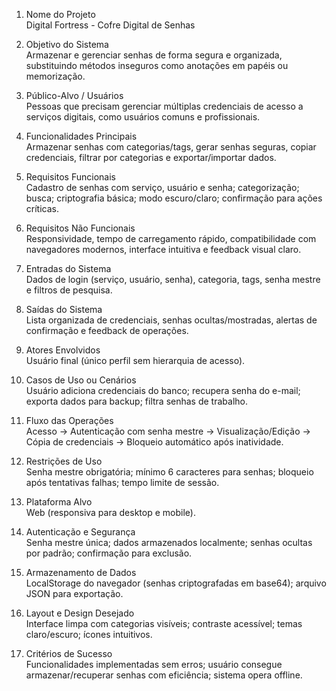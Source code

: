 1. Nome do Projeto  
Digital Fortress - Cofre Digital de Senhas  

2. Objetivo do Sistema  
Armazenar e gerenciar senhas de forma segura e organizada, substituindo métodos inseguros como anotações em papéis ou memorização.  

3. Público-Alvo / Usuários  
Pessoas que precisam gerenciar múltiplas credenciais de acesso a serviços digitais, como usuários comuns e profissionais.  

4. Funcionalidades Principais  
Armazenar senhas com categorias/tags, gerar senhas seguras, copiar credenciais, filtrar por categorias e exportar/importar dados.  

5. Requisitos Funcionais  
Cadastro de senhas com serviço, usuário e senha; categorização; busca; criptografia básica; modo escuro/claro; confirmação para ações críticas.  

6. Requisitos Não Funcionais  
Responsividade, tempo de carregamento rápido, compatibilidade com navegadores modernos, interface intuitiva e feedback visual claro.  

7. Entradas do Sistema  
Dados de login (serviço, usuário, senha), categoria, tags, senha mestre e filtros de pesquisa.  

8. Saídas do Sistema  
Lista organizada de credenciais, senhas ocultas/mostradas, alertas de confirmação e feedback de operações.  

9. Atores Envolvidos  
Usuário final (único perfil sem hierarquia de acesso).  

10. Casos de Uso ou Cenários  
Usuário adiciona credenciais do banco; recupera senha do e-mail; exporta dados para backup; filtra senhas de trabalho.  

11. Fluxo das Operações  
Acesso → Autenticação com senha mestre → Visualização/Edição → Cópia de credenciais → Bloqueio automático após inatividade.  

12. Restrições de Uso  
Senha mestre obrigatória; mínimo 6 caracteres para senhas; bloqueio após tentativas falhas; tempo limite de sessão.  

14. Plataforma Alvo  
Web (responsiva para desktop e mobile).  

15. Autenticação e Segurança  
Senha mestre única; dados armazenados localmente; senhas ocultas por padrão; confirmação para exclusão.  

16. Armazenamento de Dados  
LocalStorage do navegador (senhas criptografadas em base64); arquivo JSON para exportação.  

17. Layout e Design Desejado  
Interface limpa com categorias visíveis; contraste acessível; temas claro/escuro; ícones intuitivos.  

18. Critérios de Sucesso  
Funcionalidades implementadas sem erros; usuário consegue armazenar/recuperar senhas com eficiência; sistema opera offline.
